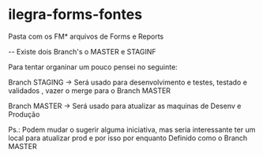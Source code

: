 # ilegra-forms-fontes
Pasta com os FM* arquivos de Forms e Reports

-- Existe dois Branch's o MASTER e STAGINF

Para tentar organinar um pouco pensei no seguinte:

Branch STAGING -> Será usado para desenvolvimento e testes, testado e validados , vazer o merge para o Branch MASTER

Branch MASTER  -> Será usado para atualizar as maquinas de Desenv e Produção


Ps.: Podem mudar o sugerir alguma iniciativa, mas seria interessante ter um local para atualizar prod e por isso por enquanto Definido como o Branch MASTER 
